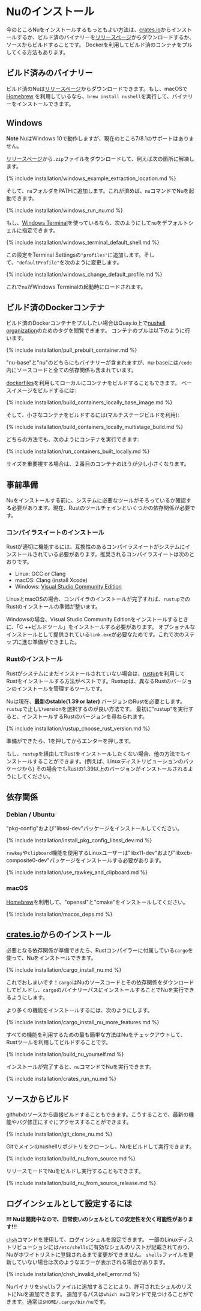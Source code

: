 # Nuのインストール

今のところNuをインストールするもっともよい方法は、[crates.io](https://crates.io)からインストールするか、ビルド済のバイナリーを[リリースページ](https://github.com/nushell/nushell/releases)からダウンロードするか、ソースからビルドすることです。
Dockerを利用してビルド済のコンテナをプルしてくる方法もあります。

## ビルド済みのバイナリー

ビルド済のNuは[リリースページ](https://github.com/nushell/nushell/releases)からダウンロードできます。もし、macOSで[Homebrew](https://brew.sh/) を利用しているなら、`brew install nushell`を実行して、バイナリーをインストールできます。

## Windows

**Note** NuはWindows 10で動作しますが、現在のところ7/8.1のサポートはありません。

[リリースページ](https://github.com/nushell/nushell/releases)から`.zip`ファイルをダウンロードして、例えば次の箇所に解凍します。

{% include installation/windows_example_extraction_location.md %}

そして、`nu`フォルダをPATHに追加します。これが済めば、`nu`コマンドでNuを起動できます。

{% include installation/windows_run_nu.md %}

もし、[Windows Terminal](https://github.com/microsoft/terminal)を使っているなら、次のようにして`nu`をデフォルトシェルに指定できます。

{% include installation/windows_terminal_default_shell.md %}

この設定をTerminal Settingsの`"profiles"`に追加します。そして、`"defaultProfile"`を次のように変更します。

{% include installation/windows_change_default_profile.md %}

これで`nu`がWindows Terminalの起動時にロードされます。

## ビルド済のDockerコンテナ

ビルド済のDockerコンテナをプルしたい場合はQuay.io上で[nushell organization](https://quay.io/organization/nushell)のためのタグを閲覧できます。
コンテナのプルは以下のように行います。

{% include installation/pull_prebuilt_container.md %}

"nu-base"と"nu"のどちらにもバイナリーが含まれますが、nu-baseには`/code`内にソースコードと全ての依存関係も含まれています。

[dockerfiles](https://github.com/nushell/nushell/tree/master/docker)を利用してローカルにコンテナをビルドすることもできます。
ベースイメージをビルドするには:

{% include installation/build_containers_locally_base_image.md %}

そして、小さなコンテナをビルドするには(マルチステージビルドを利用):

{% include installation/build_containers_locally_multistage_build.md %}

どちらの方法でも、次のようにコンテナを実行できます:

{% include installation/run_containers_built_locally.md %}

サイズを重要視する場合は、２番目のコンテナのほうが少し小さくなります。

## 事前準備

Nuをインストールする前に、システムに必要なツールがそろっているか確認する必要があります。現在、Rustのツールチェインといくつかの依存関係が必要です。

### コンパイラスイートのインストール

Rustが適切に機能するには、互換性のあるコンパイラスイートがシステムにインストールされている必要があります。推奨されるコンパイラスイートは次のとおりです。

* Linux: GCC or Clang
* macOS: Clang (install Xcode)
* Windows: [Visual Studio Community Edition](https://visualstudio.microsoft.com/vs/community/)

LinuxとmacOSの場合、コンパイラのインストールが完了すれば、`rustup`でのRustのインストールの準備が整います。

Windowsの場合、Visual Studio Community Editionをインストールするときに、「C ++ビルドツール」をインストールする必要があります。
オプショナルなインストールとして提供されている`link.exe`が必要なためです。これで次のステップに進む準備ができました。

### Rustのインストール

Rustがシステムにまだインストールされていない場合は、[rustup](https://rustup.rs/)を利用してRustをインストールする方法がベストです。Rustupは、異なるRustのバージョンのインストールを管理するツールです。

Nuは現在、**最新のstable(1.39 or later)** バージョンのRustを必要とします。
`rustup`で正しいversionを選択するのが良い方法です。
最初に"rustup"を実行すると、インストールするRustのバージョンを尋ねられます。

{% include installation/rustup_choose_rust_version.md %}

準備ができたら、1を押してからエンターを押します。

もし、`rustup`を経由してRustをインストールしたくない場合、他の方法でもインストールすることができます。(例えば、Linuxディストリビューションのパッケージから)
その場合でもRustの1.39以上のバージョンがインストールされるようにしてください。
## 依存関係

### Debian / Ubuntu

"pkg-config"および"libssl-dev"パッケージをインストールしてください。

{% include installation/install_pkg_config_libssl_dev.md %}

`rawkey`や`clipboard`機能を使用するLinuxユーザーは"libx11-dev"および"libxcb-composite0-dev"パッケージをインストールする必要があります。

{% include installation/use_rawkey_and_clipboard.md %}

### macOS

[Homebrew](https://brew.sh/)を利用して、"openssl"と"cmake"をインストールしてください。

{% include installation/macos_deps.md %}

## [crates.io](https://crates.io)からのインストール

必要となる依存関係が準備できたら、Rustコンパイラーに付属している`cargo`を使って、Nuをインストールできます。

{% include installation/cargo_install_nu.md %}

これでおしまいです！`cargo`はNuのソースコードとその依存関係をダウンロードしてビルドし、`cargo`のバイナリーパスにインストールすることでNuを実行できるようにします。

より多くの機能をインストールするには、次のようにします。

{% include installation/cargo_install_nu_more_features.md %}

すべての機能を利用するための最も簡単な方法はNuをチェックアウトして、Rustツールを利用してビルドすることです。

{% include installation/build_nu_yourself.md %}

インストールが完了すると、`nu`コマンドでNuを実行できます。

{% include installation/crates_run_nu.md %}

## ソースからビルド

githubのソースから直接ビルドすることもできます。こうすることで、最新の機能やバグ修正にすぐにアクセスすることができます。

{% include installation/git_clone_nu.md %}

Gitでメインのnushellリポジトリをクローンし、Nuをビルドして実行できます。

{% include installation/build_nu_from_source.md %}

リリースモードでNuをビルドし実行することもできます。

{% include installation/build_nu_from_source_release.md %}

## ログインシェルとして設定するには

**!!! Nuは開発中なので、日常使いのシェルとしての安定性を欠く可能性があります!!!**

[`chsh`](https://linux.die.net/man/1/chsh)コマンドを使用して、ログインシェルを設定できます。
一部のLinuxディストリビューションには`/etc/shells`に有効なシェルのリストが記載されており、Nuがホワイトリストに登録されるまで変更ができません。
`shells`ファイルを更新していない場合は次のようなエラーが表示される場合があります。

{% include installation/chsh_invalid_shell_error.md %}

Nuバイナリを`shells`ファイルに追加することにより、許可されたシェルのリストにNuを追加できます。
追加するパスは`which nu`コマンドで見つけることができます。通常は`$HOME/.cargo/bin/nu`です。
